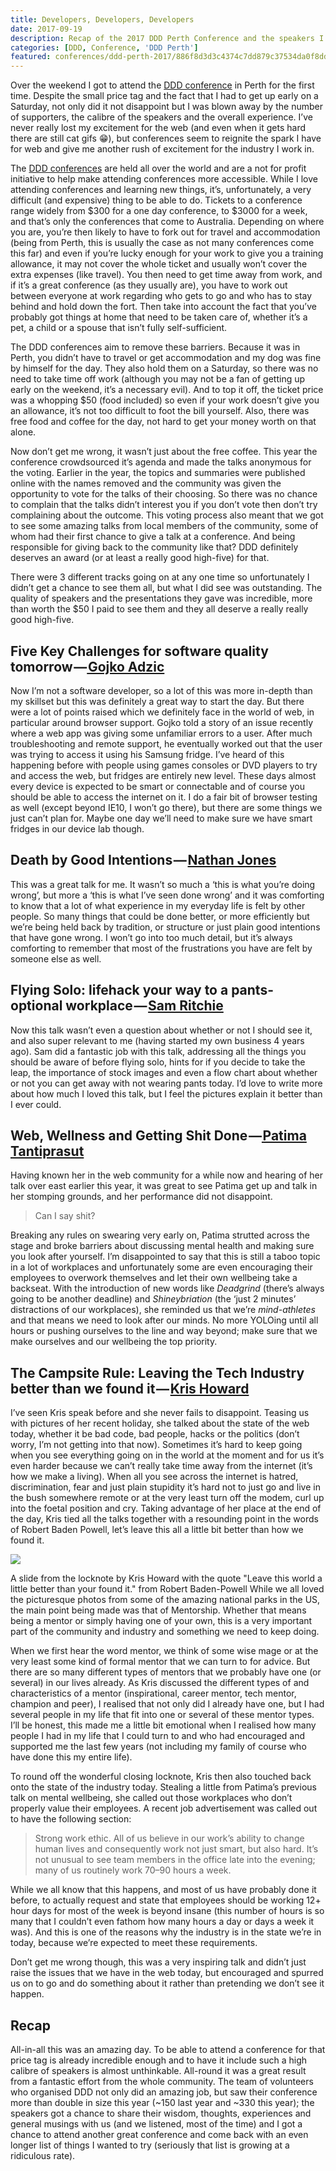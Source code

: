 ```yaml
---
title: Developers, Developers, Developers
date: 2017-09-19
description: Recap of the 2017 DDD Perth Conference and the speakers I saw
categories: [DDD, Conference, 'DDD Perth']
featured: conferences/ddd-perth-2017/886f8d3d3c4374c7dd879c37534da0f8dda98fb1_1_tiqjw5xkdnuloupmgjtroa.jpg
---
```


Over the weekend I got to attend the [DDD conference](http://dddperth.com/) in Perth for the first time. Despite the small price tag and the fact that I had to get up early on a Saturday, not only did it not disappoint but I was blown away by the number of supporters, the calibre of the speakers and the overall experience. I’ve never really lost my excitement for the web (and even when it gets hard there are still cat gifs 😁), but conferences seem to reignite the spark I have for web and give me another rush of excitement for the industry I work in.

The [DDD conferences](http://dddperth.com/) are held all over the world and are a not for profit initiative to help make attending conferences more accessible. While I love attending conferences and learning new things, it’s, unfortunately, a very difficult (and expensive) thing to be able to do. Tickets to a conference range widely from $300 for a one day conference, to $3000 for a week, and that’s only the conferences that come to Australia. Depending on where you are, you’re then likely to have to fork out for travel and accommodation (being from Perth, this is usually the case as not many conferences come this far) and even if you’re lucky enough for your work to give you a training allowance, it may not cover the whole ticket and usually won’t cover the extra expenses (like travel). You then need to get time away from work, and if it’s a great conference (as they usually are), you have to work out between everyone at work regarding who gets to go and who has to stay behind and hold down the fort. Then take into account the fact that you’ve probably got things at home that need to be taken care of, whether it’s a pet, a child or a spouse that isn’t fully self-sufficient.

The DDD conferences aim to remove these barriers. Because it was in Perth, you didn’t have to travel or get accommodation and my dog was fine by himself for the day. They also hold them on a Saturday, so there was no need to take time off work (although you may not be a fan of getting up early on the weekend, it’s a necessary evil). And to top it off, the ticket price was a whopping $50 (food included) so even if your work doesn’t give you an allowance, it’s not too difficult to foot the bill yourself. Also, there was free food and coffee for the day, not hard to get your money worth on that alone.

Now don’t get me wrong, it wasn’t just about the free coffee. This year the conference crowdsourced it’s agenda and made the talks anonymous for the voting. Earlier in the year, the topics and summaries were published online with the names removed and the community was given the opportunity to vote for the talks of their choosing. So there was no chance to complain that the talks didn’t interest you if you don’t vote then don’t try complaining about the outcome. This voting process also meant that we got to see some amazing talks from local members of the community, some of whom had their first chance to give a talk at a conference. And being responsible for giving back to the community like that? DDD definitely deserves an award (or at least a really good high-five) for that.

There were 3 different tracks going on at any one time so unfortunately I didn’t get a chance to see them all, but what I did see was outstanding. The quality of speakers and the presentations they gave was incredible, more than worth the $50 I paid to see them and they all deserve a really really good high-five.

## Five Key Challenges for software quality tomorrow —[ Gojko Adzic](https://gojko.net/)
Now I’m not a software developer, so a lot of this was more in-depth than my skillset but this was definitely a great way to start the day. But there were a lot of points raised which we definitely face in the world of web, in particular around browser support. Gojko told a story of an issue recently where a web app was giving some unfamiliar errors to a user. After much troubleshooting and remote support, he eventually worked out that the user was trying to access it using his Samsung fridge. I’ve heard of this happening before with people using games consoles or DVD players to try and access the web, but fridges are entirely new level. These days almost every device is expected to be smart or connectable and of course you should be able to access the internet on it. I do a fair bit of browser testing as well (except beyond IE10, I won’t go there), but there are some things we just can’t plan for. Maybe one day we’ll need to make sure we have smart fridges in our device lab though.

## Death by Good Intentions — [Nathan Jones](https://twitter.com/the_nathanjones)
This was a great talk for me. It wasn’t so much a ‘this is what you’re doing wrong’, but more a ‘this is what I’ve seen done wrong’ and it was comforting to know that a lot of what experience in my everyday life is felt by other people. So many things that could be done better, or more efficiently but we’re being held back by tradition, or structure or just plain good intentions that have gone wrong. I won’t go into too much detail, but it’s always comforting to remember that most of the frustrations you have are felt by someone else as well.

## Flying Solo: lifehack your way to a pants-optional workplace — [Sam Ritchie](https://samritchie.net/)
Now this talk wasn’t even a question about whether or not I should see it, and also super relevant to me (having started my own business 4 years ago). Sam did a fantastic job with this talk, addressing all the things you should be aware of before flying solo, hints for if you decide to take the leap, the importance of stock images and even a flow chart about whether or not you can get away with not wearing pants today. I’d love to write more about how much I loved this talk, but I feel the pictures explain it better than I ever could.

## Web, Wellness and Getting Shit Done —[ Patima Tantiprasut](https://twitter.com/the_patima)
Having known her in the web community for a while now and hearing of her talk over east earlier this year, it was great to see Patima get up and talk in her stomping grounds, and her performance did not disappoint.

> Can I say shit?

Breaking any rules on swearing very early on, Patima strutted across the stage and broke barriers about discussing mental health and making sure you look after yourself. I’m disappointed to say that this is still a taboo topic in a lot of workplaces and unfortunately some are even encouraging their employees to overwork themselves and let their own wellbeing take a backseat. With the introduction of new words like _Deadgrind_ (there’s always going to be another deadline) and _Shineybriation_ (the ‘just 2 minutes’ distractions of our workplaces), she reminded us that we’re _mind-athletes_ and that means we need to look after our minds. No more YOLOing until all hours or pushing ourselves to the line and way beyond; make sure that we make ourselves and our wellbeing the top priority.

## The Campsite Rule: Leaving the Tech Industry better than we found it — [Kris Howard](http://www.krishoward.org/)
I’ve seen Kris speak before and she never fails to disappoint. Teasing us with pictures of her recent holiday, she talked about the state of the web today, whether it be bad code, bad people, hacks or the politics (don’t worry, I’m not getting into that now). Sometimes it’s hard to keep going when you see everything going on in the world at the moment and for us it’s even harder because we can’t really take time away from the internet (it’s how we make a living). When all you see across the internet is hatred, discrimination, fear and just plain stupidity it’s hard not to just go and live in the bush somewhere remote or at the very least turn off the modem, curl up into the foetal position and cry. Taking advantage of her place at the end of the day, Kris tied all the talks together with a resounding point in the words of Robert Baden Powell, let’s leave this all a little bit better than how we found it.

![](/img/conferences/ddd-perth-2017/886f8d3d3c4374c7dd879c37534da0f8dda98fb1_1_tiqjw5xkdnuloupmgjtroa.jpg)

A slide from the locknote by Kris Howard with the quote "Leave this world a little better than your found it." from Robert Baden-Powell
While we all loved the picturesque photos from some of the amazing national parks in the US, the main point being made was that of Mentorship. Whether that means being a mentor or simply having one of your own, this is a very important part of the community and industry and something we need to keep doing.

When we first hear the word mentor, we think of some wise mage or at the very least some kind of formal mentor that we can turn to for advice. But there are so many different types of mentors that we probably have one (or several) in our lives already. As Kris discussed the different types of and characteristics of a mentor (inspirational, career mentor, tech mentor, champion and peer), I realised that not only did I already have one, but I had several people in my life that fit into one or several of these mentor types. I’ll be honest, this made me a little bit emotional when I realised how many people I had in my life that I could turn to and who had encouraged and supported me the last few years (not including my family of course who have done this my entire life).

To round off the wonderful closing locknote, Kris then also touched back onto the state of the industry today. Stealing a little from Patima’s previous talk on mental wellbeing, she called out those workplaces who don’t properly value their employees. A recent job advertisement was called out to have the following section:

> Strong work ethic. All of us believe in our work’s ability to change human lives and consequently work not just smart, but also hard. It’s not unusual to see team members in the office late into the evening; many of us routinely work 70–90 hours a week.

While we all know that this happens, and most of us have probably done it before, to actually request and state that employees should be working 12+ hour days for most of the week is beyond insane (this number of hours is so many that I couldn’t even fathom how many hours a day or days a week it was). And this is one of the reasons why the industry is in the state we’re in today, because we’re expected to meet these requirements.

Don’t get me wrong though, this was a very inspiring talk and didn’t just raise the issues that we have in the web today, but encouraged and spurred us on to go and do something about it rather than pretending we don’t see it happen.

## Recap
All-in-all this was an amazing day. To be able to attend a conference for that price tag is already incredible enough and to have it include such a high calibre of speakers is almost unthinkable. All-round it was a great result from a fantastic effort from the whole community. The team of volunteers who organised DDD not only did an amazing job, but saw their conference more than double in size this year (\~150 last year and \~330 this year); the speakers got a chance to share their wisdom, thoughts, experiences and general musings with us (and we listened, most of the time) and I got a chance to attend another great conference and come back with an even longer list of things I wanted to try (seriously that list is growing at a ridiculous rate).

